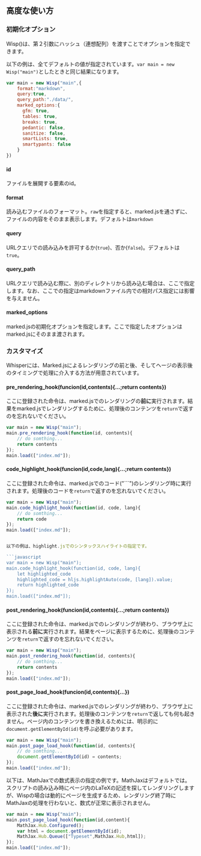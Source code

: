 
## 高度な使い方

### 初期化オプション
Wisp()は、第２引数にハッシュ（連想配列）を渡すことでオプションを指定できます。

以下の例は、全てデフォルトの値が指定されています。`var main = new Wisp("main")`としたときと同じ結果になります。

```javascript
var main = new Wisp("main",{
    format:"markdown",
    query:true,
    query_path:"./data/",
    marked_options:{
      gfm: true,
      tables: true,
      breaks: true,
      pedantic: false,
      sanitize: false,
      smartLists: true,
      smartypants: false
    }
})
```

#### id
ファイルを展開する要素のid。

#### format
読み込むファイルのフォーマット。`raw`を指定すると、marked.jsを通さずに、ファイルの内容をそのまま表示します。デフォルトは`markdown`

#### query
URLクエリでの読み込みを許可するか(`true`)、否か(`false`)。デフォルトは`true`。

#### query_path
URLクエリで読み込む際に、別のディレクトリから読み込む場合は、ここで指定します。なお、ここでの指定はmarkdownファイル内での相対パス指定には影響を与えません。

#### marked_options
marked.jsの初期化オプションを指定します。ここで指定したオプションはmarked.jsにそのまま渡されます。

### カスタマイズ
Whisperには、Marked.jsによるレンダリングの前と後、そしてヘージの表示後のタイミングで処理に介入する方法が用意されています。

#### pre_rendering_hook(funcion(id,contents){...;return contents})
ここに登録された命令は、marked.jsでのレンダリングの**前に**実行されます。結果をmarked.jsでレンダリングするために、処理後のコンテンツを`return`で返すのを忘れないでください。

```javascript
var main = new Wisp("main");
main.pre_rendering_hook(function(id, contents){
    // do somthing...
    return contents
});
main.load(["index.md"]);
```

#### code_highlight_hook(funcion(id,code,lang){...;return contents})
ここに登録された命令は、marked.jsでのコード("\`\`\`")のレンダリング時に実行されます。処理後のコードを`return`で返すのを忘れないでください。

```javascript
var main = new Wisp("main");
main.code_highlight_hook(function(id, code, lang){
    // do somthing...
    return code
});
main.load(["index.md"]);


以下の例は、highlight.jsでのシンタックスハイライトの指定です。

```javascript
var main = new Wisp("main");
main.code_highlight_hook(function(id, code, lang){
    let highlighted_code 
    highlighted_code = hljs.highlightAuto(code, [lang]).value;
    return highlighted_code
});
main.load(["index.md"]);
```

#### post_rendering_hook(funcion(id,contents){...;return contents})
ここに登録された命令は、marked.jsでのレンダリングが終わり、ブラウザ上に表示される**前に**実行されます。結果をページに表示するために、処理後のコンテンツを`return`で返すのを忘れないでください。

```javascript
var main = new Wisp("main");
main.post_rendering_hook(function(id, contents){
    // do somthing...
    return contents
});
main.load(["index.md"]);
```

#### post_page_load_hook(funcion(id,contents){...})
ここに登録された命令は、marked.jsでのレンダリングが終わり、ブラウザ上に表示された**後に**実行されます。処理後のコンテンツを`return`で返しても何も起きません。ページ内のコンテンツを書き換えるためには、明示的に`document.getElementById(id)`を呼ぶ必要があります。

```javascript
var main = new Wisp("main");
main.post_page_load_hook(function(id, contents){
    // do somthing...
    document.getElementById(id) = contents;
});
main.load(["index.md"]);
```

以下は、MathJaxでの数式表示の指定の例です。MathJaxはデフォルトでは。スクリプトの読み込み時にページ内のLaTeXの記述を探してレンダリングしますが、Wispの場合は動的にページを生成するため、レンダリング終了時にMathJaxの処理を行わないと、数式が正常に表示されません。

```javascript
var main = new Wisp("main");
main.post_page_load_hook(function(id,content){
    MathJax.Hub.Configured();
    var html = document.getElementById(id);
    MathJax.Hub.Queue(["Typeset",MathJax.Hub,html]);
});
main.load(["index.md"]);
```
